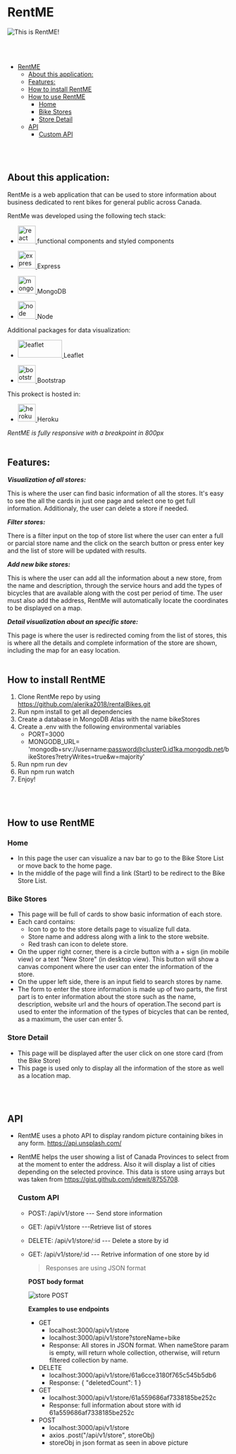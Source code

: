 # RentME

![This is RentME!](src/assets/readme.png)

</br></br>

- [RentME](#rentme)
  - [About this application:](#about-this-application)
  - [Features:](#features)
  - [How to install RentME](#how-to-install-rentme)
  - [How to use RentME](#how-to-use-rentme)
    - [Home](#home)
    - [Bike Stores](#bike-stores)
    - [Store Detail](#store-detail)
  - [API](#api)
    - [Custom API](#custom-api)

</br></br>

## About this application:

RentMe is a web application that can be used to store information about business dedicated to rent bikes for general public across Canada.

RentMe was developed using the following tech stack:

- <p align="left"> <a href="https://reactjs.org/" target="_blank" rel="noreferrer"> <img src="https://raw.githubusercontent.com/devicons/devicon/master/icons/react/react-original-wordmark.svg" alt="react" width="40" height="40"/> </a> functional components and styled components</p>
- <p align="left"> <a href="https://expressjs.com" target="_blank" rel="noreferrer"> <img src="https://raw.githubusercontent.com/devicons/devicon/master/icons/express/express-original-wordmark.svg" alt="express" width="40" height="40"/> </a>  Express</p>
- <p align="left"> <a href="https://www.mongodb.com/" target="_blank" rel="noreferrer"> <img src="https://raw.githubusercontent.com/devicons/devicon/master/icons/mongodb/mongodb-original-wordmark.svg" alt="mongodb" width="40" height="40"/> </a>MongoDB </P>
- <p align="left"><a href="https://nodejs.org/en/" target="_blank" rel="noreferrer"> <img src="https://raw.githubusercontent.com/devicons/devicon/master/icons/nodejs/nodejs-original-wordmark.svg" alt="node" width="40" height="40"/> </a> Node</p>

Additional packages for data visualization:

- <p align="left"> <a href="https://react-leaflet.js.org/" target="_blank" rel="noreferrer"> <img src="https://upload.wikimedia.org/wikipedia/commons/thumb/1/13/Leaflet_logo.svg/1200px-Leaflet_logo.svg.png" alt="leaflet" width="100" height="40"/> </a>Leaflet</p>
- <p align="left"> <a href="https://getbootstrap.com" target="_blank" rel="noreferrer"> <img src="https://raw.githubusercontent.com/devicons/devicon/master/icons/bootstrap/bootstrap-plain-wordmark.svg" alt="bootstrap" width="40" height="40"/> </a>Bootstrap</p>

This prokect is hosted in:

- <p align="left"><a href="https://heroku.com" target="_blank" rel="noreferrer"> <img src="https://www.vectorlogo.zone/logos/heroku/heroku-icon.svg" alt="heroku" width="40" height="40"/> </a>Heroku</p>

_RentME is fully responsive with a breakpoint in 800px_
</br></br>

## Features:

**_Visualization of all stores:_**

This is where the user can find basic information of all the stores. It's easy to see the all the cards in just one page and select one to get full information. Additionaly, the user can delete a store if needed.

**_Filter stores:_**

There is a filter input on the top of store list where the user can enter a full or parcial store name and the click on the search button or press enter key and the list of store will be updated with results.

**_Add new bike stores:_**

This is where the user can add all the information about a new store, from the name and description, through the service hours and add the types of bicycles that are available along with the cost per period of time. The user must also add the address, RentMe will automatically locate the coordinates to be displayed on a map.

**_Detail visualization about an specific store:_**

This page is where the user is redirected coming from the list of stores, this is where all the details and complete information of the store are shown, including the map for an easy location.
</br></br>

## How to install RentME

1. Clone RentMe repo by using https://github.com/alerika2018/rentalBikes.git
2. Run npm install to get all dependencies
3. Create a database in MongoDB Atlas with the name bikeStores
4. Create a .env with the following environmental variables
   - PORT=3000
   - MONGODB_URL= 'mongodb+srv://username:password@cluster0.id1ka.mongodb.net/bikeStores?retryWrites=true&w=majority'
5. Run npm run dev
6. Run npm run watch
7. Enjoy!

</br></br>

## How to use RentME

### Home

- In this page the user can visualize a nav bar to go to the Bike Store List or move back to the home page.
- In the middle of the page will find a link (Start) to be redirect to the Bike Store List.

### Bike Stores

- This page will be full of cards to show basic information of each store.
- Each card contains:
  - Icon to go to the store details page to visualize full data.
  - Store name and address along with a link to the store website.
  - Red trash can icon to delete store.
- On the upper right corner, there is a circle button with a + sign (in mobile view) or a text "New Store" (in desktop view). This button will show a canvas component where the user can enter the information of the store.
- On the upper left side, there is an input field to search stores by name.
- The form to enter the store information is made up of two parts, the first part is to enter information about the store such as the name, description, website url and the hours of operation.The second part is used to enter the information of the types of bicycles that can be rented, as a maximum, the user can enter 5.

### Store Detail

- This page will be displayed after the user click on one store card (from the Bike Store)
- This page is used only to display all the information of the store as well as a location map.

</br></br>

## API

- RentME uses a photo API to display random picture containing bikes in any form. https://api.unsplash.com/
- RentME helps the user showing a list of Canada Provinces to select from at the moment to enter the address. Also it will display a list of cities depending on the selected province. This data is store using arrays but was taken from https://gist.github.com/jdewit/8755708.

  ### Custom API

  - POST: /api/v1/store --- Send store information
  - GET: /api/v1/store ---Retrieve list of stores
  - DELETE: /api/v1/store/:id --- Delete a store by id
  - GET: /api/v1/store/:id --- Retrive information of one store by id

    > Responses are using JSON format

    **POST body format**

    ![store POST](src/assets/post.png)

    **Examples to use endpoints**

    - GET
      - localhost:3000/api/v1/store
      - localhost:3000/api/v1/store?storeName=bike
      - Response: All stores in JSON format. When nameStore param is empty, will return whole collection, otherwise, will return filtered collection by name.
    - DELETE
      - localhost:3000/api/v1/store/61a6cce3180f765c545b5db6
      - Response: { "deletedCount": 1 }
    - GET
      - localhost:3000/api/v1/store/61a559686af7338185be252c
      - Response: full information about store with id 61a559686af7338185be252c
    - POST
      - localhost:3000/api/v1/store
      - axios
        .post("/api/v1/store", storeObj)
      - storeObj in json format as seen in above picture
